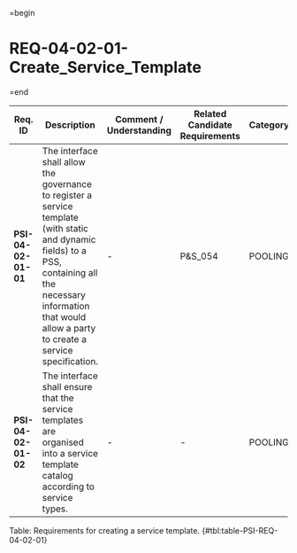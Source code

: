 =begin

# REQ-04-02-01-Create_Service_Template

=end

| Req. ID                        | Description                         | Comment / Understanding                  | Related Candidate Requirements | Category                       |
| ------------------------------ | ----------------------------------- | ---------------------------------------- | ------------------------------ | ------------------------------ |
| __PSI-04-02-01-01__ | The interface shall allow the governance to register a service template (with static and dynamic fields) to a PSS, containing all the necessary information that would allow a party to create a service specification. | -                       | P&S_054                        | POOLING  |
| __PSI-04-02-01-02__ | The interface shall ensure that the service templates are organised into a service template catalog according to service types.                                                                                         | -                       | -                              | POOLING  |

Table: Requirements for creating a service template. {#tbl:table-PSI-REQ-04-02-01}
